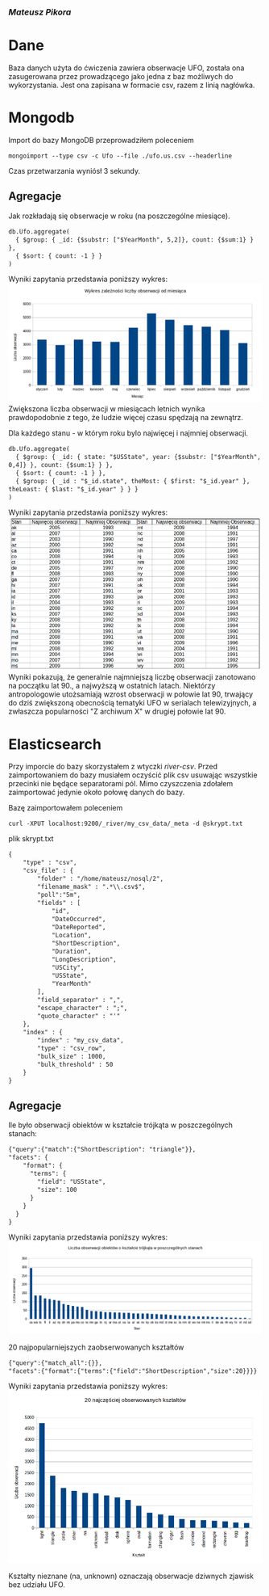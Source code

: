 ### *Mateusz Pikora*

# Dane

Baza danych użyta do ćwiczenia zawiera obserwacje UFO, została ona zasugerowana przez prowadzącego jako jedna z baz możliwych do wykorzystania. Jest ona zapisana w formacie csv, razem z linią nagłówka.

# Mongodb

Import do bazy MongoDB przeprowadziłem poleceniem

```
mongoimport --type csv -c Ufo --file ./ufo.us.csv --headerline
```

Czas przetwarzania wyniósł 3 sekundy.

## Agregacje

Jak rozkładają się obserwacje w roku (na poszczególne miesiące).

```
db.Ufo.aggregate( 
  { $group: { _id: {$substr: ["$YearMonth", 5,2]}, count: {$sum:1} } },
  { $sort: { count: -1 } }
)
```

Wyniki zapytania przedstawia poniższy wykres:
![wykres liczby obserwacji od miesiaca](../../images/mpikora/wykresmiesiace.png)
Zwiększona liczba obserwacji w miesiącach letnich wynika prawdopodobnie z tego, że ludzie więcej czasu spędzają na zewnątrz.

Dla każdego stanu - w którym roku bylo najwięcej i najmniej obserwacji.

```
db.Ufo.aggregate( 
  { $group: { _id: { state: "$USState", year: {$substr: ["$YearMonth", 0,4]} }, count: {$sum:1} } },
  { $sort: { count: -1 } },
  { $group: { _id : "$_id.state", theMost: { $first: "$_id.year" }, theLeast: { $last: "$_id.year" } } }
)
```

Wyniki zapytania przedstawia poniższy wykres:
![tabela liczby obserwacji](../../images/mpikora/tabela.png)
Wyniki pokazują, że generalnie najmniejszą liczbę obserwacji zanotowano na początku lat 90., a najwyższą w ostatnich latach. Niektórzy antropologowie utożsamiają wzrost obserwacji w połowie lat 90, trwający do dziś zwiększoną obecnością tematyki UFO w serialach telewizyjnych, a zwłaszcza popularności "Z archiwum X" w drugiej połowie lat 90.

# Elasticsearch

Przy imporcie do bazy skorzystałem z wtyczki *river-csv*. Przed zaimportowaniem do bazy musiałem oczyścić plik csv usuwając wszystkie przecinki nie będące separatorami pól. Mimo czyszczenia zdołałem zaimportować jedynie około połowę danych do bazy.

Bazę zaimportowałem poleceniem

```
curl -XPUT localhost:9200/_river/my_csv_data/_meta -d @skrypt.txt
```

plik skrypt.txt

```
{
    "type" : "csv",
    "csv_file" : {
        "folder" : "/home/mateusz/nosql/2",
        "filename_mask" : ".*\\.csv$",
        "poll":"5m",
        "fields" : [
            "id",
            "DateOccurred",
            "DateReported",
            "Location",
            "ShortDescription",
            "Duration",
            "LongDescription",
            "USCity",
            "USState",
            "YearMonth"
        ],
        "field_separator" : ",",
        "escape_character" : ";",
        "quote_character" : "'"
    },
    "index" : {
        "index" : "my_csv_data",
        "type" : "csv_row",
        "bulk_size" : 1000,
        "bulk_threshold" : 50
    }
}
```

## Agregacje

Ile było obserwacji obiektów w kształcie trójkąta w poszczególnych stanach:

```
{"query":{"match":{"ShortDescription": "triangle"}},
"facets": {
    "format": {
      "terms": {
        "field": "USState",
        "size": 100
      }
    }
  }
}
```

Wyniki zapytania przedstawia poniższy wykres:
![wykres liczby obserwacji trojkatow od stanu](../../images/mpikora/wykrestrojkat.png)

20 najpopularniejszych zaobserwowanych kształtów

```
{"query":{"match_all":{}},
"facets":{"format":{"terms":{"field":"ShortDescription","size":20}}}}
```

Wyniki zapytania przedstawia poniższy wykres:
![wykres 20 najczestszych ksztaltow](../../images/mpikora/wykresksztalty.png)

Kształty nieznane (na, unknown) oznaczają obserwacje dziwnych zjawisk bez udziału UFO.
